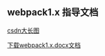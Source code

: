 ## webpack1.x 指导文档
[csdn大长图](https://blog.csdn.net/my_study_everyday/article/details/80361435)

[下载webpack1.x.docx文档](https://github.com/kkcode24/blog/raw/master/2018/doxc/webpack.docx)
